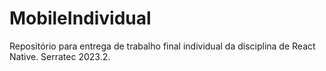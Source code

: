 # MobileIndividual
Repositório para entrega de trabalho final individual da disciplina de React Native. Serratec 2023.2.
